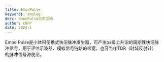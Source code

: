 ```yaml
---
title: EmoePulse
keywords: analog
desc: EmoePulse说明文档
author: CNPP
date: 2024-1
---
```



Emoe Pulse是小体积便携式快沿脉冲发生器，可产生ps级上升沿的周期性快沿脉冲信号，用于评估示波器、模拟信号链路的带宽，也可当作TDR（时域反射计）的脉冲信号源使用。

